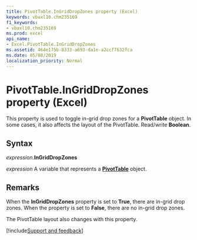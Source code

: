 ```yaml
---
title: PivotTable.InGridDropZones property (Excel)
keywords: vbaxl10.chm235169
f1_keywords:
- vbaxl10.chm235169
ms.prod: excel
api_name:
- Excel.PivotTable.InGridDropZones
ms.assetid: 464e175b-8333-a693-da1e-a2ccf7632fca
ms.date: 05/08/2019
localization_priority: Normal
---
```



# PivotTable.InGridDropZones property (Excel)

This property is used to toggle in-grid drop zones for a **PivotTable** object. In some cases, it also affects the layout of the PivotTable. Read/write **Boolean**.


## Syntax

_expression_.**InGridDropZones**

_expression_ A variable that represents a **[PivotTable](Excel.PivotTable.md)** object.


## Remarks

When the **InGridDropZones** property is set to **True**, there are in-grid drop zones. When the property is set to **False**, there are no in-grid drop zones. 

The PivotTable layout also changes with this property.




[!include[Support and feedback](~/includes/feedback-boilerplate.md)]